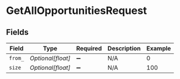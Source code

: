 # GetAllOpportunitiesRequest


## Fields

| Field              | Type               | Required           | Description        | Example            |
| ------------------ | ------------------ | ------------------ | ------------------ | ------------------ |
| `from_`            | *Optional[float]*  | :heavy_minus_sign: | N/A                | 0                  |
| `size`             | *Optional[float]*  | :heavy_minus_sign: | N/A                | 100                |